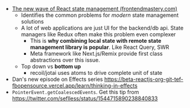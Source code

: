 - [The new wave of React state management (frontendmastery.com)](https://frontendmastery.com/posts/the-new-wave-of-react-state-management/)
	- Identifies the common problems for _modern_ state management solutions
	- A lot of web applications are just UI for the backend/db api. State managers like Redux often make this problem even complexer
		- This is **why combining local state with remote state management library is popular**. Like React Query, SWR
		- Meta framework like Next.js/Remix provide first class abstractions over this issue.
	- Top down vs **bottom up**
		- recoil/jotai uses atoms to drive complete unit of state
- Dan's new episode on Effects series https://beta-reactjs-org-git-tef-fbopensource.vercel.app/learn/thinking-in-effects
- `PointerEvent.getCoalescedEvents`. Get this tip from https://twitter.com/seflless/status/1544715890238840833